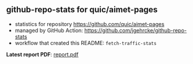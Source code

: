 ## github-repo-stats for quic/aimet-pages

- statistics for repository https://github.com/quic/aimet-pages
- managed by GitHub Action: https://github.com/jgehrcke/github-repo-stats
- workflow that created this README: `fetch-traffic-stats`

**Latest report PDF**: [report.pdf](https://github.com/njjetha/System-Design/raw/github-repo-stats/quic/aimet-pages/latest-report/report.pdf)

